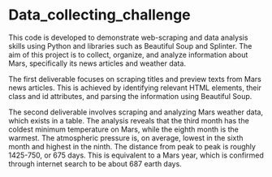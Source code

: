 # Data_collecting_challenge
 
This code is developed to demonstrate web-scraping and data analysis skills using Python and libraries such as Beautiful Soup and Splinter. The aim of this project is to collect, organize, and analyze information about Mars, specifically its news articles and weather data.

The first deliverable focuses on scraping titles and preview texts from Mars news articles. This is achieved by identifying relevant HTML elements, their class and id attributes, and parsing the information using Beautiful Soup.

The second deliverable involves scraping and analyzing Mars weather data, which exists in a table. The analysis reveals that the third month has the coldest minimum temperature on Mars, while the eighth month is the warmest. The atmospheric pressure is, on average, lowest in the sixth month and highest in the ninth. The distance from peak to peak is roughly 1425-750, or 675 days. This is equivalent to a Mars year, which is confirmed through internet search to be about 687 earth days.

